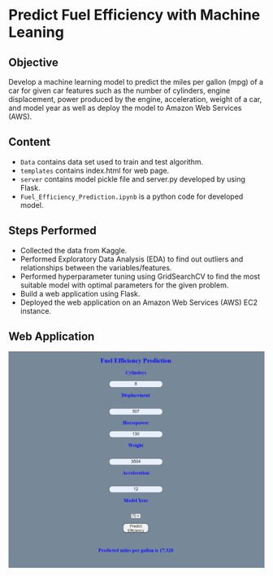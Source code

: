 # Predict Fuel Efficiency with Machine Leaning

## Objective
Develop a machine learning model to predict the miles per gallon (mpg) of a car for given car features such as the number of cylinders, engine displacement, power produced by the engine, acceleration, weight of a car, and model year as well as deploy the model to Amazon Web Services (AWS).

## Content
* `Data` contains data set used to train and test algorithm.
* `templates` contains index.html for web page.
* `server` contains model pickle file and server.py developed by using Flask.
* `Fuel_Efficiency_Prediction.ipynb` is a python code for developed model.

  
## Steps Performed

* Collected the data from Kaggle.
* Performed Exploratory Data Analysis (EDA) to find out outliers and relationships between the variables/features.
* Performed hyperparameter tuning using GridSearchCV to find the most suitable model with optimal parameters for the given problem.
* Build a web application using Flask.
* Deployed the web application on an Amazon Web Services (AWS) EC2 instance.


## Web Application
![image](https://github.com/Swapnil-Rakshe/Swapnil-Rakshe/blob/main/Web%20application.png)